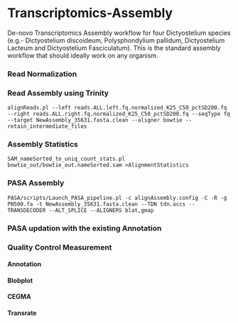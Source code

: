 # Transcriptomics-Assembly
De-novo Transcriptomics Assembly workflow for four Dictyostelium species (e.g.- Dictyostelium discoideum, Polysphondylium pallidum, Dictyostelium Lacteum and Dictyostelium Fasciculatum). This is the standard assembly workflow that should ideally work on any organism.

### Read Normalization
### Read Assembly using Trinity
    alignReads.pl --left reads.ALL.left.fq.normalized_K25_C50_pctSD200.fq --right reads.ALL.right.fq.normalized_K25_C50_pctSD200.fq --seqType fq --target NewAssembly_35631.fasta.clean --aligner bowtie --retain_intermediate_files
### Assembly Statistics
    SAM_nameSorted_to_uniq_count_stats.pl bowtie_out/bowtie_out.nameSorted.sam >AlignmentStatistics
### PASA Assembly
    PASA/scripts/Launch_PASA_pipeline.pl -c alignAssembly.config -C -R -g PN500.fa -t NewAssembly_35631.fasta.clean --TDN tdn.accs --TRANSDECODER --ALT_SPLICE --ALIGNERS blat,gmap
### PASA updation with the existing Annotation
### Quality Control Measurement
#### Annotation
#### Blobplot
#### CEGMA
#### Transrate

